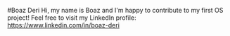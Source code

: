 #Boaz Deri
Hi, my name is Boaz and I'm happy to contribute to my first OS project!
Feel free to visit my LinkedIn profile:
https://www.linkedin.com/in/boaz-deri